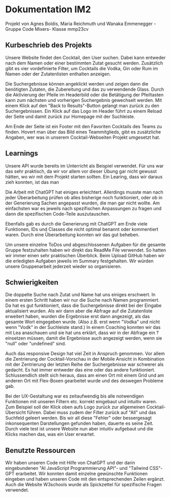 # Dokumentation IM2
Projekt von Agnes Boldis, Maria Reichmuth und Wanaka Emmenegger - Gruppe Code Mixers- Klasse mmp23cv

## Kurbeschrieb des Projekts
Unsere Website findet den Cocktail, den User suchen. Dabei kann entweder nach dem Namen oder einer bestimmten Zutat gesucht werden. Zusätzlich gibt es vier vordefinierte Filter, um Cocktails die Vodka, Gin oder Rum im Namen oder der Zutatenlisten enthalten anzeigen.
 
Die Suchergebnisse können angeklickt werden und zeigen dann die benötigten Zutaten, die Zubereitung und das zu verwendende Glass. Durch die Aktivierung der Pfeile im Headerbild oder die Betätigung der Pfeiltasten kann zum nächsten und vorherigen Suchergebnis gewechselt werden. Mit einem Klick auf den "Back to Results"-Button gelangt man zurück zu den Suchergebnissen. Ein Klick auf das Logo im Header führt zu einem Reload der Seite und damit zurück zur Homepage mit der Suchleiste.
 
Am Ende der Seite ist ein Footer mit den Favoriten Cocktails des Teams zu finden. Hovert man über das Bild eines Teammitglieds, gibt es zusätzliche Angaben, wer was in unserem Cocktail-Webseiten Projekt umgesetzt hat.

## Learnings
Unsere API wurde bereits im Unterricht als Beispiel verwendet. Für uns war das sehr praktisch, da wir vor allem vor dieser Übung gar nicht gewusst hätten, wo wir mit dem Projekt starten sollten. Ein Learing, dass wir daraus zieh konnten, ist das man 

Die Arbeit mit ChatGPT hat einiges erleichtert. Allerdings musste man nach jeder Überarbeitung prüfen ob alles bisherige noch funktioniert, oder ob in der Generierung Sachen angepasst wurden, die man gar nicht wollte. Am einfachsten war es jeweils nach spezifischen Anpassungen zu fragen und dann die spezifischen Code-Teile auszutauschen.

Ebenfalls gab es durch die Generierung mit ChatGPT am Ende viele Funktionen, IDs und Classes die nicht optimal benannt oder kommentiert waren. Durch eine Überarbeitung konnten wir das gut beheben.

Um unsere einzelne ToDos und abgeschlossenen Aufgaben für die gesamte Gruppe festzuhalten haben wir direkt das ReadMe File verwendet. So hatten wir immer einen sehr praktischen Überblick. Beim Upload GitHub haben wir die erledigten Aufgaben jeweils im Summary festgehalten. Wir würden unsere Gruppenarbeit jederzeit wieder so organisieren.

## Schwierigkeiten
Die doppelte Suche nach Zutat und Name hat uns einiges erschwert. In einem ersten Schritt haben wir nur die Suche nach Namen programmiert. Da hat es gut funktioniert, dass die Suchergebnisse direkt bei der Eingabe aktualisiert wurden. Als wir dann aber die Abfrage auf die Zutatenliste erweitert haben, wurden die Ergebnisse erst dann angezeigt, als das gesamte Wort eingegeben wurde. (Also z.B. erst wenn "Vodka" und nicht wenn "Vodk" in der Suchleiste stand.) In einem Coaching konnten wir das mit Lea anaschauen und sie hat uns erklärt, dass wir in der Abfrage ein ? einsetzen müssen, damit die Ergebnisse auch angezeigt werden, wenn sie "null" oder "undefined" sind.

Auch das responsive Design hat viel Zeit in Anspruch genommen. Vor allem die Zentrierung der Cocktail-Vorschau in der Mobile Ansicht in Kombination mit der Zentrierung der letzten Reihe der Suchergebnisse war schwerer als gedacht. Es hat immer entweder das eine oder das andere funktioniert. Schlussendlich stellt sich heraus, dass am einen Ort mit einem Grid und am anderen Ort mit Flex-Boxen gearbeitet wurde und des deswegen Probleme gab.

Bei der UX-Gestaltung  war es zeitaufwendig bis alle notwendigen Funktionen mit unseren Filtern etc. korrekt eingebaut und intuitiv waren. Zum Beispiel soll der Klick oben aufs Logo zurück zur allgemeinen Cocktail-Übersicht führen. Dabei muss zudem der Filter zurück auf "All" und das Suchfeld geleert werden. Bis wir all diese "Fehler" oder bessergesagt inkonsequenten Darstellungen gefunden haben, dauerte es seine Zeit. Durch viele test ist unsere Website nun aber intuitiv aufgebaut und die Klicks machen das, was ein User erwartet.

## Benutzte Ressourcen
Wir haben unseren Code mit Hilfe von ChatGPT und der darin eingebundenen "AI JavaScript Programmierung API"- und "Tailwind CSS"-GPT erarbeitet. Wir konnten damit einzelne gewünschte Funktionen eingeben und haben unseren Code mit den entsprechenden Zeilen ergänzt. Auch die Website W3schools wurde als Spickzettel für spezifische Fragen verwendet.